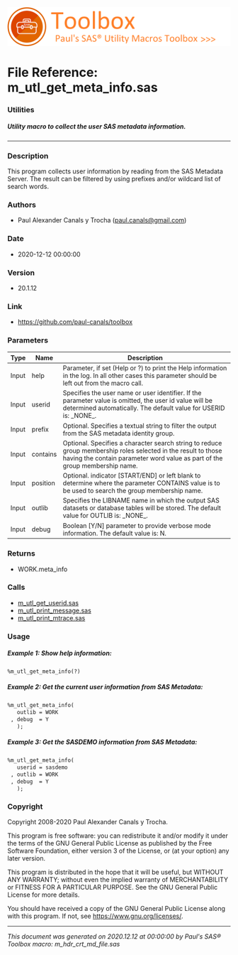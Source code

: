 ![../../misc/images/doc_banner.png](../../misc/images/doc_banner.png)
# 
# File Reference: m_utl_get_meta_info.sas

### Utilities

##### Utility macro to collect the user SAS metadata information.

***

### Description
This program collects user information by reading from the SAS Metadata Server. The result can be filtered by using prefixes and/or wildcard list of search words.



### Authors
* Paul Alexander Canals y Trocha (paul.canals@gmail.com)

### Date
* 2020-12-12 00:00:00

### Version
* 20.1.12

### Link
* https://github.com/paul-canals/toolbox

### Parameters
| Type | Name | Description |
| ---- | ---- | ----------- |
| Input | help | Parameter, if set (Help or ?) to print the Help information in the log. In all other cases this parameter should be left out from the macro call. |
| Input | userid | Specifies the user name or user identifier. If the parameter value is omitted, the user id value will be determined automatically. The default value for USERID is: \_NONE\_. |
| Input | prefix | Optional. Specifies a textual string to filter the output from the SAS metadata identity group. |
| Input | contains | Optional. Specifies a character search string to reduce group membership roles selected in the result to those having the contain parameter word value as part of the group membership name. |
| Input | position | Optional. indicator [START/END] or left blank to determine where the parameter CONTAINS value is to be used to search the group membership name. |
| Input | outlib | Specifies the LIBNAME name in which the output SAS datasets or database tables will be stored. The default value for OUTLIB is: \_NONE\_. |
| Input | debug | Boolean [Y/N] parameter to provide verbose mode information. The default value is: N. |

### Returns
* WORK.meta_info

### Calls
* [m_utl_get_userid.sas](m_utl_get_userid.md)
* [m_utl_print_message.sas](m_utl_print_message.md)
* [m_utl_print_mtrace.sas](m_utl_print_mtrace.md)

### Usage

##### Example 1: Show help information:
```sas
%m_utl_get_meta_info(?)
```

##### Example 2: Get the current user information from SAS Metadata:
```sas
%m_utl_get_meta_info(
   outlib = WORK
 , debug  = Y
   );
```

##### Example 3: Get the SASDEMO information from SAS Metadata:
```sas
%m_utl_get_meta_info(
   userid = sasdemo
 , outlib = WORK
 , debug  = Y
   );
```

### Copyright
Copyright 2008-2020 Paul Alexander Canals y Trocha. 
 
This program is free software: you can redistribute it and/or modify 
it under the terms of the GNU General Public License as published by 
the Free Software Foundation, either version 3 of the License, or 
(at your option) any later version. 
 
This program is distributed in the hope that it will be useful, 
but WITHOUT ANY WARRANTY; without even the implied warranty of 
MERCHANTABILITY or FITNESS FOR A PARTICULAR PURPOSE. See the 
GNU General Public License for more details. 
 
You should have received a copy of the GNU General Public License 
along with this program. If not, see <https://www.gnu.org/licenses/>. 


***
*This document was generated on 2020.12.12 at 00:00:00 by Paul's SAS&reg; Toolbox macro: m_hdr_crt_md_file.sas*
